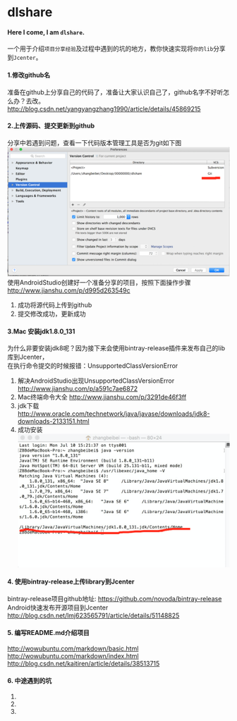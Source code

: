 # dlshare
#### Here I come, I am `dlshare`.
一个用于介绍`项目分享经验`及过程中遇到的坑的地方，教你快速实现将`你的lib`分享到`Jcenter`。
#### 1.修改github名
准备在github上分享自己的代码了，准备让大家认识自己了，github名字不好听怎么办？去改。<br>
http://blog.csdn.net/yangyangzhang1990/article/details/45869215
#### 2.上传源码、提交更新到github
分享中若遇到问题，查看一下代码版本管理工具是否为git如下图
![image](https://github.com/dlshare/dlshare/blob/master/screenshot/version_control_by_git.png)
使用AndroidStudio创建好一个准备分享的项目，按照下面操作步骤
http://www.jianshu.com/p/d995d263549c
1. 成功将源代码上传到github
2. 提交修改成功，更新成功
#### 3.Mac 安装jdk1.8.0_131
为什么非要安装jdk8呢？因为接下来会使用bintray-release插件来发布自己的lib库到Jcenter，<br>
在执行命令提交的时候报错：UnsupportedClassVersionError
1. 解决AndroidStudio出现UnsupportedClassVersionError
http://www.jianshu.com/p/a591c7ae6872
2. Mac终端命令大全
http://www.jianshu.com/p/3291de46f3ff
3. jdk下载
http://www.oracle.com/technetwork/java/javase/downloads/jdk8-downloads-2133151.html
4. 成功安装
![image](https://github.com/dlshare/dlshare/blob/master/screenshot/idk1.8.0_131_installed.png)
#### 4. 使用bintray-release上传library到Jcenter
bintray-release项目github地址:
https://github.com/novoda/bintray-release
<br>Android快速发布开源项目到Jcenter
http://blog.csdn.net/lmj623565791/article/details/51148825
#### 5. 编写README.md介绍项目
http://wowubuntu.com/markdown/basic.html
http://wowubuntu.com/markdown/index.html
http://blog.csdn.net/kaitiren/article/details/38513715
#### 6. 中途遇到的坑
1. 
2. 
3. 
